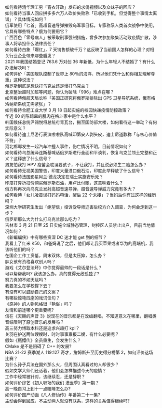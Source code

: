 如何看待清华理工男「宵衣旰政」发布的求偶视频以及众妹子的回应？  
如何看待当事人回应拼多多六万人砍价失败称「已收到手机，但觉得整个事情太离谱」？具体情况如何？  
俄军使用「匕首」高超音速导弹摧毁乌军事目标，专家称系人类首次战争中使用，它具有哪些特点？俄为何要用它？  
广西百色「零号病人」被采取刑事强制措施，曾多次参加聚集活动致疫情扩散，涉事人将承担什么法律责任？  
如何看待白象「爆红」，7 天销售额破千万？这反映了当前国人怎样的心理？对相关行业企业带来哪些启发？  
2021 年我国结婚登记 763.6 万对创 36 年新低，为什么年轻人不结婚了？有什么办法解决吗？  
如何评价「美国舰队控制了世界上 80％的海洋，所以他们凭什么和你相互理解尊重」这种说法？  
俄罗斯到底是想快打乌克兰还是慢打乌克兰？  
北京整治超时加班等问题，你认为破除「996」难点在哪？  
如何看待俄航天局长称「美国正研究将俄罗斯排除出 GPS 卫星导航系统，俄有格洛纳斯系统无需紧张」？  
如何看待合肥工业大学 3 月 18 日起实施的校园快递疫情防控政策？  
年近 60 的陈鹤皋的肌肉在格斗家中是什么水平？  
韩国候任总统尹锡悦将总统府青瓦台，搬至国防部大楼，如何看待这一举动？有何实际意义？  
如何看待迪士尼游行表演啦啦队高喊印第安人剥头皮，迪士尼道歉称「与核心价值不符」？  
河北邯郸发生一起汽车冲撞人事件，伤亡情况不明，目前情况如何？  
如何看待乌总统泽连斯基喊话俄罗斯进行全面和平谈判，恢复乌克兰领土完整和正义？这释放了什么信号？  
男友怕我打 HPV 疫苗会耽误要孩子，不让我打，并且说必须生二胎怎么办？  
如何看待无视美国警告，印度大量进口俄石油，印度此举释放了什么信号？  
如何看待法国影星阿兰·德龙决定在瑞士实施安乐死？  
印度打算折扣价购买俄罗斯石油，用卢比付账，这意味着什么？  
俄方称再次向乌克兰发射高超音速导弹，超音速导弹威力究竟有多大？  
如何看待「女儿凌晨误打妈妈电话，醒后 22 个未接」？当妈后你有过这样的经历吗？  
深圳大学研究生发出「绝望信」控诉受导师迫害后校方介入调查，为何会走到这一步？  
俄罗斯那么大为什么打乌克兰那么吃力？  
吉林市 3 月 21 日至 25 日实施全域静态管理，封控区人员禁止出户，目前当地情况如何？  
《新蝙蝠侠》中有哪些资深 DC 迷才能 get 到的细节？  
我看上了红米 K50，和爸妈说了之后，他们却让我买苹果或者华为的高端机，我该听他们的吗？  
在国企工作工资低，周末双休，但是太压抑，怎么办？  
胖女孩有资格喜欢别人吗？  
游戏《艾尔登法环》中你觉得最帅的一段话是什么？  
可以帮帮我吗? 我该怎么办，真的觉得无敌孤独了?  
努力真的不如天赋吗？  
我要怎么在学校撑下去？  
有没有可以鼓励自己的文案？  
有哪些惊艳四座的戏词佳句？  
《原神》的人物风格很「艳俗」吗？  
友情和前途哪个更重要呢?  
信在《天赐的声音 3》说现在的音乐都是在改编翻唱，不知道意义在哪里，翻唱类音综限制了原创音乐的发展吗？  
高三努力博取本科还是追求兴趣打 kpl？  
关羽在护送两位嫂嫂时，时时事事禀报二嫂，有什么必要呢？  
假如《甄嬛传》全员重生，会发生什么？  
CMake 是不是阻碍了 C++ 的发展?  
NBA 21-22 赛季湖人 119:127 奇才，詹姆斯升至历史得分榜第 2，如何评价这场比赛？  
为什么孙子兵法在国外那么火，但周围认真看过的人却很少？  
假如文学大师们还活着，他们会怎样描述今天的疫情？  
工作中经常被针对，该继续忍，还是辞职？  
如何评价综艺《初入职场的我们 法医季》第一期？  
高一晚自习上到十一点瞌睡怎么办?  
如何评价国产动画《凡人修仙传》年番第二十一集?  
主动会得到回应，不主动两人就没有联系，这样的关系值得继续吗?  
